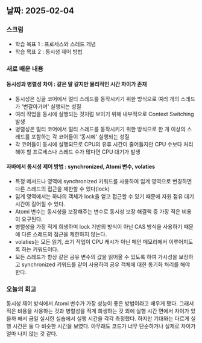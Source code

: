 ## 날짜: 2025-02-04

### 스크럼
- 학습 목표 1 : 프로세스와 스레드 개념
- 학습 목표 2 : 동시성 제어 방법

### 새로 배운 내용
#### 동시성과 병렬성 차이 : 같은 말 같지만 물리적인 시간 차이가 존재
- 동시성은 싱글 코어에서 멀티 스레드를 동작시키기 위한 방식으로 여러 개의 스레드가 '번갈아가며' 실행되는 성질
- 여러 작업을 동시에 실행되는 것처럼 보이기 위해 내부적으로 Context Switching 발생
- 병렬성은 멀티 코어에서 멀티 스레드를 동작시키기 위한 방식으로 한 개 이상의 스레드를 포함하는 각 코어들이 '동시에' 실행되는 성질
- 각 코어들이 동시에 실행되므로 CPU의 유휴 시간이 줄어들지만 CPU 수보다 처리해야 할 프로세스나 스레드 수가 많다면 CPU 대기가 발생

#### 자바에서 동시성 제어 방법 : synchronized, Atomi 변수, volaties
- 특정 메서드나 영역에 synchronized 키워드를 사용하여 임계 영역으로 변경하면 다른 스레드의 접근을 제한할 수 있다(lock)
- 임계 영역에서는 하나의 객체가 lock을 얻고 접근할 수 있기 때문에 자원 점유 대기 시간이 길어질 수 있다.
- Atomi 변수는 동시성을 보장해주는 변수로 동시성 보장 해결책 중 가장 적은 비용이 요구된다.
- 병렬성을 가장 적게 희생하며 lock 기반의 방식이 아닌 CAS 방식을 사용하기 때문에 다른 스레드의 접근을 제한하지 않는다.
- volaties는 모든 읽기, 쓰기 작업이 CPU 캐시가 아닌 메인 메모리에서 이루어지도록 하는 키워드이다.
- 모든 스레드가 항상 같은 공유 변수의 값을 읽어올 수 있도록 하여 가시성을 보장하고 synchronized 키워드를 같이 사용하여 공유 객체에 대한 동기화 처리를 해야 한다.

### 오늘의 회고
동시성 제어 방식에서 Atomi 변수가 가장 성능이 좋은 방법이라고 배우게 됐다.
그래서 적은 비용을 사용하는 것과 병렬성을 적게 희생하는 것 외에 실행 시간 면에서 차이가 있을까 해서 금일 실시한 실습에서 실행 시간을 각각 측정했다.
하지만 기대와는 다르게 실행 시간은 둘 다 비슷한 시간을 보였다.
아무래도 코드가 너무 단순하거나 실제로 차이가 얼마 나지 않는 것 같다.
